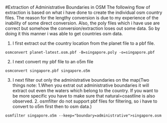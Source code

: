 #Extraction of Administrative Boundaries in OSM
The following flow of extraction is based on what i have done to create the individual osm country files. The reason for the lengthy conversion is due to my experience of the inability of some direct conversion. Also, the poly files which i have use are correct but somehow the conversion/extraction loses out some data. So by doing it this manner i was able to get countries osm data.

1. I first extract out the country location from the planet file to a pbf file.
```
osmconvert planet-latest.osm.pbf -B=singapore.poly -o=singapore.pbf
```

2. I next convert my pbf file to an o5m file
```
osmconvert singapore.pbf singapore.o5m
```

3. I next filter out only the administrative boundaries on the map(Two things note: 1.When you extrat out administrative boundaries it will extract out even the waters which belong to the country. If you want to be more specific you have to make sure that natural=coastline is also observed. 2. osmfilter do not support pbf files for filtering, so i have to convert to o5m first then to osm data.)
```
osmfilter singapore.o5m --keep="boundary=administrative">singapore.osm
```

